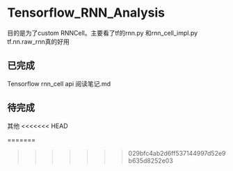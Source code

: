 # Tensorflow_RNN_Analysis
目的是为了custom RNNCell。主要看了tf的rnn.py 和rnn_cell_impl.py   
tf.nn.raw_rnn真的好用
## 已完成
Tensorflow rnn_cell api 阅读笔记.md
## 待完成
其他
<<<<<<< HEAD

=======
>>>>>>> 029bfc4ab2d6ff537144997d52e9b635d8252e03
